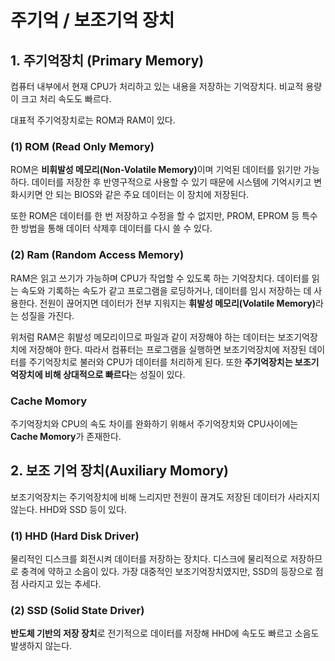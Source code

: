 # 주기억 / 보조기억 장치

## 1. 주기억장치 (Primary Memory)

컴퓨터 내부에서 현재 CPU가 처리하고 있는 내용을 저장하는 기억장치다. 비교적 용량이 크고 처리 속도도 빠르다.

대표적 주기억장치로는 ROM과 RAM이 있다.

### (1) ROM (Read Only Memory)

ROM은 <b>비휘발성 메모리(Non-Volatile Memory)</b>이며 기억된 데이터를 읽기만 가능하다. 데이터를 저장한 후 반영구적으로 사용할 수 있기 때문에 시스템에 기억시키고 변화시키면 안 되는 BIOS와 같은 주요 데이터는 이 장치에 저장된다.

또한 ROM은 데이터를 한 번 저장하고 수정을 할 수 없지만, PROM, EPROM 등 특수한 방법을 통해 데이터 삭제후 데이터를 다시 쓸 수 있다.

### (2) Ram (Random Access Memory)

RAM은 읽고 쓰기가 가능하며 CPU가 작업할 수 있도록 하는 기억장치다. 데이터를 읽는 속도와 기록하는 속도가 같고 프로그램을 로딩하거나, 데이터를 임시 저장하는 데 사용한다. 전원이 끊어지면 데이터가 전부 지워지는 <b>휘발성 메모리(Volatile Memory)</b>라는 성질을 가진다.

위처럼 RAM은 휘발성 메모리이므로 파일과 같이 저장해야 하는 데이터는 보조기억장치에 저장해야 한다. 따라서 컴퓨터는 프로그램을 실행하면 보조기억장치에 저장된 데이터를 주기억장치로 불러와 CPU가 데이터를 처리하게 된다. 또한 **주기억장치는 보조기억장치에 비해 상대적으로 빠르다**는 성질이 있다.

### Cache Momory
주기억장치와 CPU의 속도 차이를 완화하기 위해서 주기억장치와 CPU사이에는 **Cache Momory**가 존재한다.

## 2. 보조 기억 장치(Auxiliary Momory)

보조기억장치는 주기억장치에 비해 느리지만 전원이 끊겨도 저장된 데이터가 사라지지 않는다. HHD와 SSD 등이 있다.

### (1) HHD (Hard Disk Driver)

물리적인 디스크를 회전시켜 데이터를 저장하는 장치다. 디스크에 물리적으로 저장하므로 충격에 약하고 소음이 있다. 가장 대중적인 보조기억장치였지만, SSD의 등장으로 점점 사라지고 있는 추세다.

### (2) SSD (Solid State Driver)

**반도체 기반의 저장 장치**로 전기적으로 데이터를 저장해 HHD에 속도도 빠르고 소음도 발생하지 않는다.